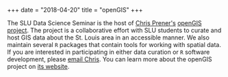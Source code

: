 +++
date = "2018-04-20"
title = "openGIS"
+++

The SLU Data Science Seminar is the host of [Chris Prener's](https://chris-prener.github.io) [openGIS project](https://slu-openGIS.github.io). The project is a collaborative effort with SLU students to curate and host GIS data about the St. Louis area in an accessible manner. We also maintain several `R` packages that contain tools for working with spatial data. If you are interested in participating in either data curation or `R` software development, please [email Chris](mailto:chris.prener@slu.edu). You can learn more about the openGIS project on [its website](https://slu-openGIS.github.io).

